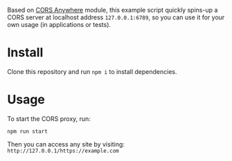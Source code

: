 Based on [CORS Anywhere](https://github.com/Rob--W/cors-anywhere) module, this example script quickly spins-up a CORS server at localhost address `127.0.0.1:6789`, so you can use it for your own usage (in applications or tests).

# Install
Clone this repository and run `npm i` to install dependencies.

# Usage
To start the CORS proxy, run:
```
npm run start
```

Then you can access any site by visiting: `http://127.0.0.1/https://example.com`
